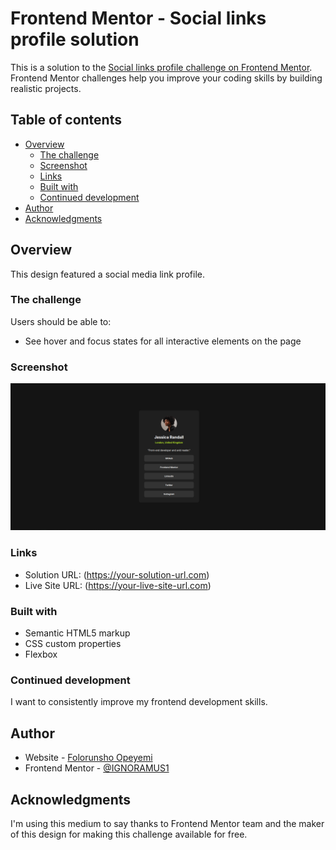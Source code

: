 # Frontend Mentor - Social links profile solution

This is a solution to the [Social links profile challenge on Frontend Mentor](https://www.frontendmentor.io/challenges/social-links-profile-UG32l9m6dQ). Frontend Mentor challenges help you improve your coding skills by building realistic projects. 

## Table of contents

- [Overview](#overview)
  - [The challenge](#the-challenge)
  - [Screenshot](#screenshot)
  - [Links](#links)
  - [Built with](#built-with)
  - [Continued development](#continued-development)
- [Author](#author)
- [Acknowledgments](#acknowledgments)

## Overview
This design featured a social media link profile.

### The challenge

Users should be able to:

- See hover and focus states for all interactive elements on the page

### Screenshot

![](./design/desktopview.png)


### Links

- Solution URL: (https://your-solution-url.com)
- Live Site URL: (https://your-live-site-url.com)

### Built with

- Semantic HTML5 markup
- CSS custom properties
- Flexbox

### Continued development

I want to consistently improve my frontend development skills.

## Author

- Website - [Folorunsho Opeyemi](https://www.your-site.com)
- Frontend Mentor - [@IGNORAMUS1](https://www.frontendmentor.io/profile/IGNORAMUS1)



## Acknowledgments

I'm using this medium to say thanks to Frontend Mentor team and the maker of this design for making this challenge available for free.
